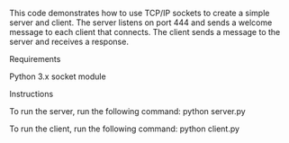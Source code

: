 This code demonstrates how to use TCP/IP sockets to create a simple server and client. 
The server listens on port 444 and sends a welcome message to each client that connects. 
The client sends a message to the server and receives a response.

Requirements

Python 3.x
socket module

Instructions

To run the server, run the following command:
python server.py

To run the client, run the following command:
python client.py
